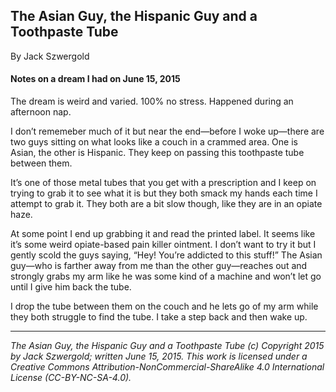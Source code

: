 ## The Asian Guy, the Hispanic Guy and a Toothpaste Tube

By Jack Szwergold

#### Notes on a dream I had on June 15, 2015

The dream is weird and varied. 100% no stress. Happened during an afternoon nap.

I don’t rememeber much of it but near the end—before I woke up—there are two guys sitting on what looks like a couch in a crammed area. One is Asian, the other is Hispanic. They keep on passing this toothpaste tube between them.

It’s one of those metal tubes that you get with a prescription and I keep on trying to grab it to see what it is but they both smack my hands each time I attempt to grab it. They both are a bit slow though, like they are in an opiate haze.

At some point I end up grabbing it and read the printed label. It seems like it’s some weird opiate-based pain killer ointment. I don’t want to try it but I gently scold the guys saying, “Hey! You’re addicted to this stuff!” The Asian guy—who is farther away from me than the other guy—reaches out and strongly grabs my arm like he was some kind of a machine and won’t let go until I give him back the tube.

I drop the tube between them on the couch and he lets go of my arm while they both struggle to find the tube. I take a step back and then wake up.

***

*The Asian Guy, the Hispanic Guy and a Toothpaste Tube (c) Copyright 2015 by Jack Szwergold; written June 15, 2015. This work is licensed under a Creative Commons Attribution-NonCommercial-ShareAlike 4.0 International License (CC-BY-NC-SA-4.0).*